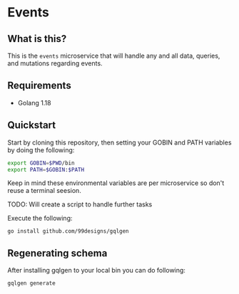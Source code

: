 # Events

## What is this?

This is the `events` microservice that will handle any and all data, queries, and mutations regarding events.

## Requirements

- Golang 1.18

## Quickstart

Start by cloning this repository, then setting your GOBIN and PATH variables by doing the following:
```bash
export GOBIN=$PWD/bin
export PATH=$GOBIN:$PATH
```
Keep in mind these environmental variables are per microservice so don't reuse a terminal seesion.

TODO: Will create a script to handle further tasks

Execute the following:
```
go install github.com/99designs/gqlgen
```

## Regenerating schema

After installing gqlgen to your local bin you can do following:
```bash
gqlgen generate
```


